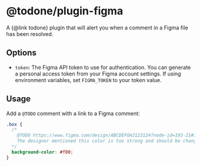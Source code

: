 # @todone/plugin-figma

A {@link todone} plugin that will alert you when a comment in a Figma file has been resolved.

## Options

- `token`: The Figma API token to use for authentication. You can generate a personal access token from your Figma account settings. If using environment variables, set `FIGMA_TOKEN` to your token value.

## Usage

Add a `@TODO` comment with a link to a Figma comment:

```css
.box {
  /*
    @TODO https://www.figma.com/design/ABCDEFGHJ123124?node-id=193-21#1021383481
    The designer mentioned this color is too strong and should be changed.
  */
  background-color: #f00;
}
```
